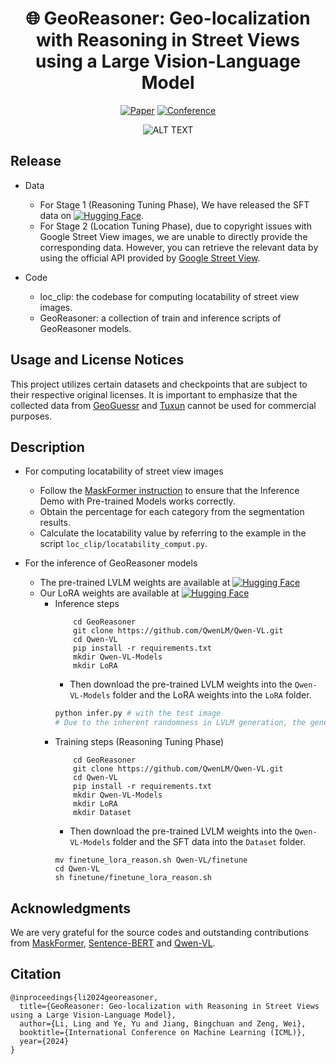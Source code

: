 <div align="center">  

# 🌐 GeoReasoner: Geo-localization with Reasoning in Street Views using a Large Vision-Language Model

[![Paper](http://img.shields.io/badge/paper-arxiv.2406.18572-B31B1B.svg)](https://arxiv.org/abs/2406.18572)
[![Conference](https://img.shields.io/badge/ICML-2024-blue)]()

![ALT TEXT](/figures/GeoReasoner.png)
</div>

## Release
- Data
    - For Stage 1 (Reasoning Tuning Phase), We have released the SFT data on [![Hugging Face](https://img.shields.io/badge/HuggingFace-GeoReasoner_SFT-FFD21F)](https://huggingface.co/datasets/ling0821/GeoReasoner_SFT).
    - For Stage 2 (Location Tuning Phase), due to copyright issues with Google Street View images, we are unable to directly provide the corresponding data. However, you can retrieve the relevant data by using the official API provided by [Google Street View](https://www.google.com/streetview).

- Code
    - loc_clip: the codebase for computing locatability of street view images.
    - GeoReasoner: a collection of train and inference scripts of GeoReasoner models.

## Usage and License Notices
This project utilizes certain datasets and checkpoints that are subject to their respective original licenses. It is important to emphasize that the collected data from [GeoGuessr]( https://www.geoguessr.com) and [Tuxun](https://tuxun.fun) cannot be used for commercial purposes.

## Description
- For computing locatability of street view images
  - Follow the [MaskFormer instruction](https://github.com/facebookresearch/MaskFormer/blob/main/GETTING_STARTED.md) to ensure that the Inference Demo with Pre-trained Models works correctly.
  - Obtain the percentage for each category from the segmentation results.
  - Calculate the locatability value by referring to the example in the script `loc_clip/locatability_comput.py`.

- For the inference of GeoReasoner models
  - The pre-trained LVLM weights are available at [![Hugging Face](https://img.shields.io/badge/HuggingFace-Qwen_VL_Chat-FFD21F)](https://huggingface.co/Qwen/Qwen-VL-Chat)
  - Our LoRA weights are available at [![Hugging Face](https://img.shields.io/badge/HuggingFace-GeoReasoner_Models-FFD21F)](https://huggingface.co/ling0821/GeoReasoner_Models)
    - Inference steps
      ```
          cd GeoReasoner
          git clone https://github.com/QwenLM/Qwen-VL.git
          cd Qwen-VL
          pip install -r requirements.txt
          mkdir Qwen-VL-Models 
          mkdir LoRA
      ```
      - Then download the pre-trained LVLM weights into the `Qwen-VL-Models` folder and the LoRA weights into the `LoRA` folder.
      ```Python
      python infer.py # with the test image
      # Due to the inherent randomness in LVLM generation, the generated reasons may not always be consistent.
      ```
    - Training steps (Reasoning Tuning Phase)
      ```
          cd GeoReasoner
          git clone https://github.com/QwenLM/Qwen-VL.git
          cd Qwen-VL
          pip install -r requirements.txt
          mkdir Qwen-VL-Models 
          mkdir LoRA
          mkdir Dataset
      ```
      - Then download the pre-trained LVLM weights into the `Qwen-VL-Models` folder and the SFT data into the `Dataset` folder.
      ```
      mv finetune_lora_reason.sh Qwen-VL/finetune
      cd Qwen-VL
      sh finetune/finetune_lora_reason.sh
      ```


## Acknowledgments
We are very grateful for the source codes and outstanding contributions from [MaskFormer](https://github.com/facebookresearch/MaskFormer), [Sentence-BERT](https://github.com/UKPLab/sentence-transformers) and [Qwen-VL](https://github.com/QwenLM/Qwen-VL).

## Citation
```
@inproceedings{li2024georeasoner,
  title={GeoReasoner: Geo-localization with Reasoning in Street Views using a Large Vision-Language Model},
  author={Li, Ling and Ye, Yu and Jiang, Bingchuan and Zeng, Wei},
  booktitle={International Conference on Machine Learning (ICML)},
  year={2024}
}
```



<!-- Official implementation of the paper "GeoReasoner: Geo-localization with Reasoning in Street Views using a Large Vision-Language Model", to appear in ICML 2024.

Coming soon. -->
